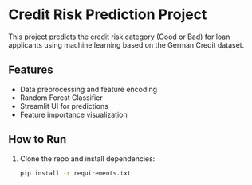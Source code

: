# Credit Risk Prediction Project

This project predicts the credit risk category (Good or Bad) for loan applicants using machine learning based on the German Credit dataset.

## Features

- Data preprocessing and feature encoding
- Random Forest Classifier
- Streamlit UI for predictions
- Feature importance visualization

## How to Run

1. Clone the repo and install dependencies:
   ```bash
   pip install -r requirements.txt
   ```
